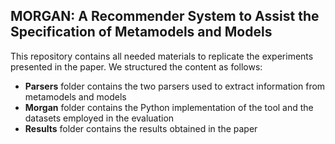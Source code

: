 ## MORGAN: A  Recommender System to Assist the Specification of Metamodels and Models

This repository contains all needed materials to replicate the experiments presented in the paper. We structured the content as follows:

 - **Parsers** folder contains the two parsers used to extract information from metamodels and models 
 - **Morgan** folder contains the Python implementation of the tool and the datasets employed in the evaluation
 - **Results** folder contains the results obtained in the paper
